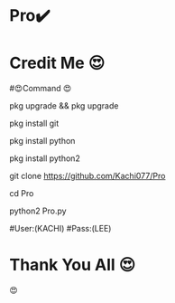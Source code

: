 # Pro✔️

# Credit Me 😍

#😍Command 😍

pkg upgrade && pkg upgrade

pkg install git

pkg install python

pkg install python2

git clone https://github.com/Kachi077/Pro

cd Pro

python2 Pro.py

#User:(KACHI)
#Pass:(LEE)


# Thank You All 😍

 😍

